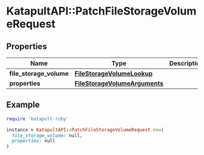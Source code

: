 # KatapultAPI::PatchFileStorageVolumeRequest

## Properties

| Name | Type | Description | Notes |
| ---- | ---- | ----------- | ----- |
| **file_storage_volume** | [**FileStorageVolumeLookup**](FileStorageVolumeLookup.md) |  |  |
| **properties** | [**FileStorageVolumeArguments**](FileStorageVolumeArguments.md) |  |  |

## Example

```ruby
require 'katapult-ruby'

instance = KatapultAPI::PatchFileStorageVolumeRequest.new(
  file_storage_volume: null,
  properties: null
)
```

